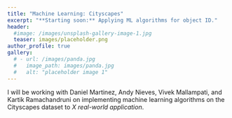 ```yaml
---
title: "Machine Learning: Cityscapes"
excerpt: "**Starting soon:** Applying ML algorithms for object ID."
header:
  #image: /images/unsplash-gallery-image-1.jpg
  teaser: images/placeholder.png
author_profile: true
gallery:
  # - url: /images/panda.jpg
  #   image_path: images/panda.jpg
  #   alt: "placeholder image 1"
---
```


I will be working with Daniel Martinez, Andy Nieves, Vivek Mallampati, and Kartik Ramachandruni on implementing machine learning algorithms on the Cityscapes dataset to *X real-world application*.
